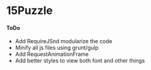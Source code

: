 15Puzzle
========

#### ToDo
* Add RequireJSnd modularize the code
* Minify all js files using grunt/gulp
* Add RequestAnimationFrame
* Add better styles to view both font and other things
